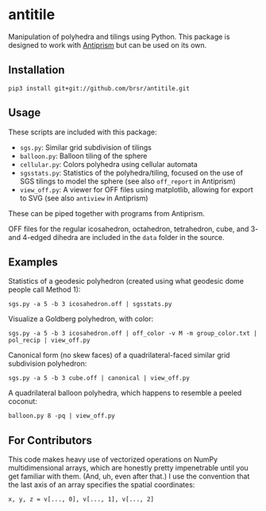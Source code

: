 # antitile
Manipulation of polyhedra and tilings using Python. This package is designed to work with [Antiprism](https://github.com/antiprism/antiprism) but can be used on its own.

## Installation

    pip3 install git+git://github.com/brsr/antitile.git

## Usage
These scripts are included with this package:
* `sgs.py`: Similar grid subdivision of tilings
* `balloon.py`: Balloon tiling of the sphere
* `cellular.py`: Colors polyhedra using cellular automata
* `sgsstats.py`: Statistics of the polyhedra/tiling, focused on the use of SGS tilings to model the sphere (see also `off_report` in Antiprism)
* `view_off.py`: A viewer for OFF files using matplotlib, allowing for export to SVG (see also `antiview` in Antiprism)

These can be piped together with programs from Antiprism.

OFF files for the regular icosahedron, octahedron, tetrahedron, cube, and 3- and 4-edged dihedra are included in the `data` folder in the source.

## Examples
Statistics of a geodesic polyhedron (created using what geodesic dome people call Method 1):

    sgs.py -a 5 -b 3 icosahedron.off | sgsstats.py

Visualize a Goldberg polyhedron, with color:

    sgs.py -a 5 -b 3 icosahedron.off | off_color -v M -m group_color.txt | pol_recip | view_off.py

Canonical form (no skew faces) of a quadrilateral-faced similar grid subdivision polyhedron:

    sgs.py -a 5 -b 3 cube.off | canonical | view_off.py

A quadrilateral balloon polyhedra, which happens to resemble a peeled coconut:

    balloon.py 8 -pq | view_off.py

## For Contributors
This code makes heavy use of vectorized operations on NumPy multidimensional arrays, which are honestly pretty impenetrable until you get familiar with them. (And, uh, even after that.) I use the convention that the last axis of an array specifies the spatial coordinates:

    x, y, z = v[..., 0], v[..., 1], v[..., 2]
